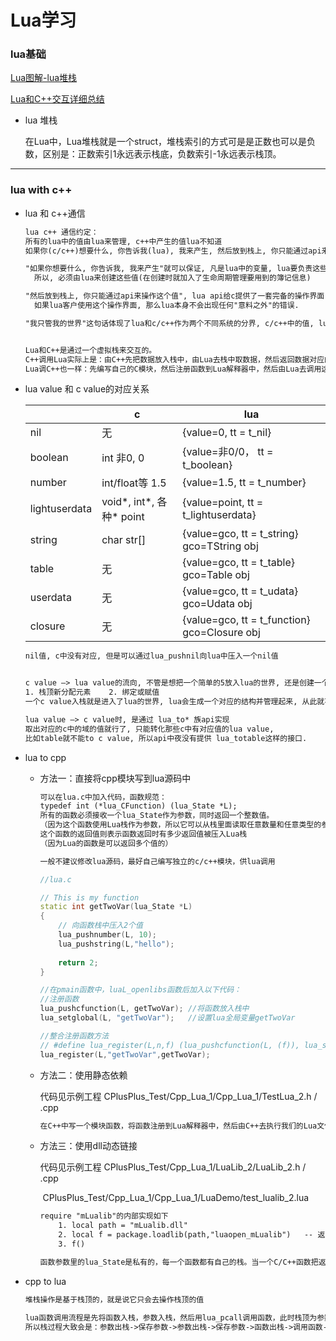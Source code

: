 # Lua学习

### lua基础

[Lua图解-lua堆栈](./Lua图解)

[Lua和C++交互详细总结](https://www.cnblogs.com/sevenyuan/p/4511808.html)

* lua 堆栈

  在Lua中，Lua堆栈就是一个struct，堆栈索引的方式可是是正数也可以是负数，区别是：正数索引1永远表示栈底，负数索引-1永远表示栈顶。



---



### lua with c++

* lua 和 c++通信

  ``` tex
  lua c++ 通信约定：
  所有的lua中的值由lua来管理, c++中产生的值lua不知道
  如果你(c/c++)想要什么, 你告诉我(lua), 我来产生, 然后放到栈上, 你只能通过api来操作这个值, 我只管我的世界
  
  "如果你想要什么, 你告诉我, 我来产生"就可以保证, 凡是lua中的变量, lua要负责这些变量的生命周期和垃圾回收, 
  	所以, 必须由lua来创建这些值(在创建时就加入了生命周期管理要用到的簿记信息)
  
  "然后放到栈上, 你只能通过api来操作这个值", lua api给c提供了一套完备的操作界面, 这个就相当于约定的通信协议, 
  	如果lua客户使用这个操作界面, 那么lua本身不会出现任何"意料之外"的错误.
  
  "我只管我的世界"这句话体现了lua和c/c++作为两个不同系统的分界, c/c++中的值, lua是不知道的, lua只负责它的世界
  
  
  Lua和C++是通过一个虚拟栈来交互的。
  C++调用Lua实际上是：由C++先把数据放入栈中，由Lua去栈中取数据，然后返回数据对应的值到栈顶，再由栈顶返回C++。
  Lua调C++也一样：先编写自己的C模块，然后注册函数到Lua解释器中，然后由Lua去调用这个模块的函数。
  ```

  

* lua value 和 c value的对应关系

  |               | c                        | lua                                          |
  | ------------- | ------------------------ | -------------------------------------------- |
  | nil           | 无                       | {value=0, tt = t_nil}                        |
  | boolean       | int 非0, 0               | {value=非0/0， tt = t_boolean}               |
  | number        | int/float等  1.5         | {value=1.5, tt = t_number}                   |
  | lightuserdata | void*, int*, 各种* point | {value=point, tt = t_lightuserdata}          |
  | string        | char str[]               | {value=gco, tt = t_string}  gco=TString obj  |
  | table         | 无                       | {value=gco, tt = t_table} gco=Table obj      |
  | userdata      | 无                       | {value=gco, tt = t_udata} gco=Udata obj      |
  | closure       | 无                       | {value=gco, tt = t_function} gco=Closure obj |

  ``` tex
  nil值, c中没有对应, 但是可以通过lua_pushnil向lua中压入一个nil值
  
  
  c value –> lua value的流向, 不管是想把一个简单的5放入lua的世界, 还是创建一个table, 都会导致
  1. 栈顶新分配元素    2. 绑定或赋值
  一个c value入栈就是进入了lua的世界, lua会生成一个对应的结构并管理起来, 从此就不再依赖这个c value
  
  lua value –> c value时, 是通过 lua_to* 族api实现
  取出对应的c中的域的值就行了, 只能转化那些c中有对应值的lua value, 
  比如table就不能to c value, 所以api中夜没有提供 lua_totable这样的接口.
  ```

  

* lua to cpp

  * 方法一：直接将cpp模块写到lua源码中

    ``` tex
    可以在lua.c中加入代码，函数规范：
    typedef int (*lua_CFunction) (lua_State *L);
    所有的函数必须接收一个lua_State作为参数，同时返回一个整数值。
    （因为这个函数使用Lua栈作为参数，所以它可以从栈里面读取任意数量和任意类型的参数）
    这个函数的返回值则表示函数返回时有多少返回值被压入Lua栈
    （因为Lua的函数是可以返回多个值的）
    
    一般不建议修改lua源码，最好自己编写独立的c/c++模块，供lua调用
    ```

    ```  c++
    //lua.c
    
    // This is my function  
    static int getTwoVar(lua_State *L)  
    {  
        // 向函数栈中压入2个值  
        lua_pushnumber(L, 10);  
        lua_pushstring(L,"hello");  
       
        return 2;  
    }  
    
    //在pmain函数中，luaL_openlibs函数后加入以下代码：
    //注册函数  
    lua_pushcfunction(L, getTwoVar); //将函数放入栈中  
    lua_setglobal(L, "getTwoVar");   //设置lua全局变量getTwoVar
    
    //整合注册函数方法
    // #define lua_register(L,n,f) (lua_pushcfunction(L, (f)), lua_setglobal(L, (n)))
    lua_register(L,"getTwoVar",getTwoVar);
    ```

  * 方法二：使用静态依赖

    代码见示例工程 CPlusPlus_Test/Cpp_Lua_1/Cpp_Lua_1/TestLua_2.h / .cpp

    ``` tex
    在C++中写一个模块函数，将函数注册到Lua解释器中，然后由C++去执行我们的Lua文件，然后在Lua中调用刚刚注册的函数。
    ```

  * 方法三：使用dll动态链接

    代码见示例工程 CPlusPlus_Test/Cpp_Lua_1/LuaLib_2/LuaLib_2.h / .cpp

    ​							CPlusPlus_Test/Cpp_Lua_1/Cpp_Lua_1/LuaDemo/test_lualib_2.lua

    ``` tex
    require "mLualib"的内部实现如下
    	1. local path = "mLualib.dll"    
    	2. local f = package.loadlib(path,"luaopen_mLualib")   -- 返回luaopen_mLualib函数  
    	3. f()   
    
    函数参数里的lua_State是私有的，每一个函数都有自己的栈。当一个C/C++函数把返回值压入Lua栈以后，该栈会自动被清空
    ```

    

  

* cpp to lua

  ``` tex
  堆栈操作是基于栈顶的，就是说它只会去操作栈顶的值
  
  lua函数调用流程是先将函数入栈，参数入栈，然后用lua_pcall调用函数，此时栈顶为参数，栈底为函数，
  所以栈过程大致会是：参数出栈->保存参数->参数出栈->保存参数->函数出栈->调用函数->返回结果入栈。
  ```

  

